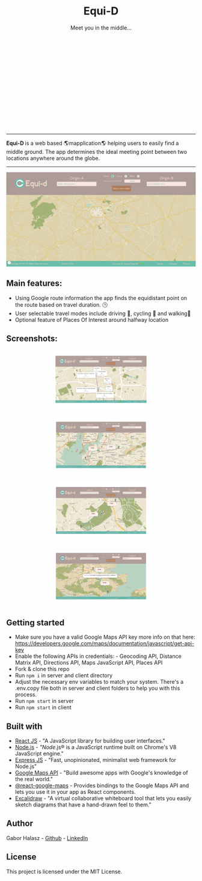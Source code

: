 <h1 align="center">Equi-D </h1>


<p align="center"> Meet you in the middle...</p>
<p align="center">
  <img src="readmeFiles/landing.gif"/>
</p>


<hr>
<strong> Equi-D </strong>is a web based 🌎mapplication🌎 helping users to easily find a middle ground. 
The app determines the ideal meeting point between two locations anywhere around the globe. 
<hr>


<p align="center">
  <img src="readmeFiles/romeParisDemo.gif"/>
</p>

## Main features:
- Using Google route information the app finds the equidistant point on the route based on travel duration. 🕒 
- User selectable travel modes include driving 🚗, cycling 🚴 and walking🚶
- Optional feature of Places Of Interest around halfway location 
## Screenshots:

<p align="center">
  <img src="readmeFiles/1.png" width="50%"/>
</p>

<p align="center">
  <img src="readmeFiles/2.png"  width="50%"/>
</p>

<p align="center">
  <img src="readmeFiles/3.png"  width="50%"/>
</p>

<p align="center">
  <img src="readmeFiles/4.png"  width="50%"/>
</p>

## Getting started
- Make sure you have a valid Google Maps API key more info on that here: https://developers.google.com/maps/documentation/javascript/get-api-key
- Enable the following APIs in credentials: -   Geocoding API, Distance Matrix API, Directions API, Maps JavaScript API, Places API
- Fork & clone this repo  
- Run  `npm i`  in server and client directory
- Adjust the necessary env variables to match your system. There's a .env.copy file both in server and client folders to help you with this process.  
- Run `npm start` in server 
- Run `npm start` in client



## Built with
* [React JS](https://reactjs.org/) - "A JavaScript library for building user interfaces."
* [Node.js](https://nodejs.org/en/) - _"Node_.js® is a JavaScript runtime built on Chrome's V8 JavaScript engine."
* [Express JS](https://expressjs.com/) - "Fast, unopinionated, minimalist web framework for Node.js"
* [Google Maps API](https://developers.google.com/maps) - "Build awesome apps with Google's knowledge of the real world."
* [@react-google-maps](https://www.npmjs.com/package/@react-google-maps/api) - Provides bindings to the Google Maps API and lets you use it in your app as React components.
* [Excalidraw](https://excalidraw.com/) - "A virtual collaborative whiteboard tool that lets you easily sketch diagrams that have a hand-drawn feel to them."

## Author

Gabor Halasz -  [Github](https://github.com/gabss405)  -  [LinkedIn](https://www.linkedin.com/in/gaborh/)

## [](https://github.com/codeworks/job-preparation/blob/master/examples/readme-2.md#license)License

This project is licensed under the MIT License.
